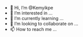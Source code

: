 - 👋 Hi, I’m @Kemyikpe
- 👀 I’m interested in ...
- 🌱 I’m currently learning ...
- 💞️ I’m looking to collaborate on ...
- 📫 How to reach me ...

<!---
Kemyikpe/Kemyikpe is a ✨ special ✨ repository because its `README.md` (this file) appears on your GitHub profile.
You can click the Preview link to take a look at your changes.
--->
